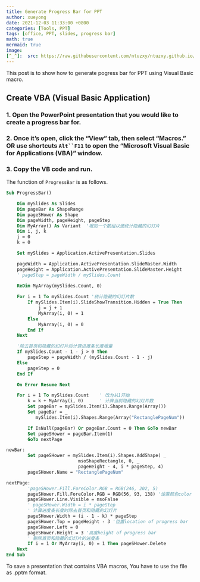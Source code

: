 ```yaml
---
title: Generate Progress Bar for PPT
author: xueyong
date: 2021-12-03 11:33:00 +0800
categories: [Tools, PPT]
tags: [office, PPT, slides, progress bar]
math: true
mermaid: true
image:
[^_^]:  src: https://raw.githubusercontent.com/ntuzxy/ntuzxy.github.io/master/figs/matlab/save_as_gif.gif
---
```


This post is to show how to generate pogress bar for PPT using Visual Basic macro.

## Create VBA (Visual Basic Application)
### 1. Open the PowerPoint presentation that you would like to create a progress bar for. 
### 2. Once it’s open, click the “View” tab, then select “Macros.” OR use shortcuts `Alt``F11` to open the “Microsoft Visual Basic for Applications (VBA)” window.
### 3. Copy the VB code and run.
The function of `ProgressBar` is as follows.

```vb
Sub ProgressBar()

    Dim mySlides As Slides
    Dim pageBar As ShapeRange
    Dim pageSHower As Shape
    Dim pageWidth, pageHeight, pageStep
    Dim MyArray() As Variant  '增加一个数组以便统计隐藏的幻灯片
    Dim i, j, k
    j = 0
    k = 0

    Set mySlides = Application.ActivePresentation.Slides

    pageWidth = Application.ActivePresentation.SlideMaster.Width
    pageHeight = Application.ActivePresentation.SlideMaster.Height
    ' pageStep = pageWidth / mySlides.Count

    ReDim MyArray(mySlides.Count, 0)
    
    For i = 1 To mySlides.Count '统计隐藏的幻灯片数
        If mySlides.Item(i).SlideShowTransition.Hidden = True Then
            j = j + 1
            MyArray(i, 0) = 1
        Else
            MyArray(i, 0) = 0
        End If
    Next

    '除去首页和隐藏的幻灯片后计算进度条长度增量
    If mySlides.Count - 1 - j > 0 Then
        pageStep = pageWidth / (mySlides.Count - 1 - j)
    Else
        pageStep = 0
    End If

    On Error Resume Next

    For i = 1 To mySlides.Count    ' 改为从1开始
        k = k + MyArray(i, 0)      ' 计算当前隐藏的幻灯片数
        Set pageBar = mySlides.Item(i).Shapes.Range(Array())
        Set pageBar = _
           mySlides.Item(i).Shapes.Range(Array("RectanglePageNum"))

        If IsNull(pageBar) Or pageBar.Count = 0 Then GoTo newBar
        Set pageSHower = pageBar.Item(1)
        GoTo nextPage

newBar:
        Set pageSHower = mySlides.Item(i).Shapes.AddShape( _
                           msoShapeRectangle, 0, _
                           pageHeight - 4, i * pageStep, 4)
        pageSHower.Name = "RectanglePageNum"

nextPage:
        'pageSHower.Fill.ForeColor.RGB = RGB(246, 202, 5)
        pageSHower.Fill.ForeColor.RGB = RGB(56, 93, 138) '设置颜色color of progress bar. This color is NTU blue.
        pageSHower.Line.Visible = msoFalse
        ' pageSHower.Width = i * pageStep
        ' 计算进度条长度时除去首页和隐藏的幻灯片
        pageSHower.Width = (i - 1 - k) * pageStep
        pageSHower.Top = pageHeight - 3 '位置location of progress bar
        pageSHower.Left = 0
        pageSHower.Height = 3 '高度height of progress bar
        ' 删除首页和隐藏的幻灯片的进度条
        If i = 1 Or MyArray(i, 0) = 1 Then pageSHower.Delete
    Next
End Sub
```


To save a presentation that contains VBA macros, You have to use the file as .pptm format.
